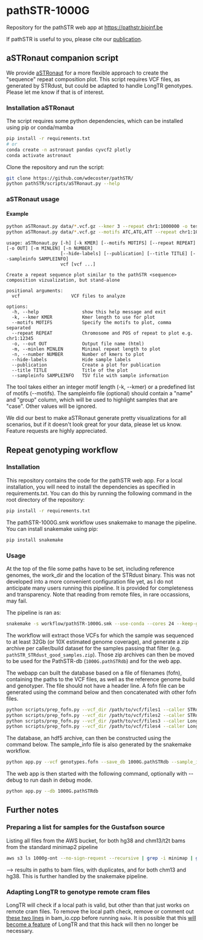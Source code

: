 # pathSTR-1000G

Repository for the pathSTR web app at <https://pathstr.bioinf.be>

If pathSTR is useful to you, please cite our [publication](https://www.medrxiv.org/content/10.1101/2024.03.06.24303700v1).

## aSTRonaut companion script

We provide [aSTRonaut](https://github.com/wdecoster/pathSTR/blob/main/scripts/aSTRonaut.py) for a more flexible approach to create the "sequence" repeat composition plot. This script requires VCF files, as generated by STRdust, but could be adapted to handle LongTR genotypes. Please let me know if that is of interest.

### Installation aSTRonaut

The script requires some python dependencies, which can be installed using pip or conda/mamba

```bash
pip install -r requirements.txt
# or
conda create -n astronaut pandas cyvcf2 plotly
conda activate astronaut
```

Clone the repository and run the script:

```bash
git clone https://github.com/wdecoster/pathSTR/
python pathSTR/scripts/aSTRonaut.py --help
```

### aSTRonaut usage

#### Example

```bash
python aSTRonaut.py data/*.vcf.gz --kmer 3 --repeat chr1:1000000 -o test.html
python aSTRonaut.py data/*.vcf.gz --motifs ATC,ATG,ATT --repeat chr1:1000000 -o test.html
```

```text
usage: aSTRonaut.py [-h] [-k KMER] [--motifs MOTIFS] [--repeat REPEAT] [-o OUT] [-m MINLEN] [-n NUMBER]
                    [--hide-labels] [--publication] [--title TITLE] [--sampleinfo SAMPLEINFO]
                    vcf [vcf ...]

Create a repeat sequence plot similar to the pathSTR <sequence> composition vizualization, but stand-alone

positional arguments:
  vcf                   VCF files to analyze

options:
  -h, --help                show this help message and exit
  -k, --kmer KMER           Kmer length to use for plot
  --motifs MOTIFS           Specify the motifs to plot, comma separated
  --repeat REPEAT           Chromosome and POS of repeat to plot e.g. chr1:12345
  -o, --out OUT             Output file name (html)
  -m, --minlen MINLEN       Minimal repeat length to plot
  -n, --number NUMBER       Number of kmers to plot
  --hide-labels             Hide sample labels
  --publication             Create a plot for publication
  --title TITLE             Title of the plot
  --sampleinfo SAMPLEINFO   TSV file with sample information
```

The tool takes either an integer motif length (-k, --kmer) or a predefined list of motifs (--motifs). The sampleinfo file (optional) should contain a "name" and "group" column, which will be used to highlight samples that are "case". Other values will be ignored.

We did our best to make aSTRonaut generate pretty visualizations for all scenarios, but if it doesn't look great for your data, please let us know. Feature requests are highly appreciated.

## Repeat genotyping workflow

### Installation

This repository contains the code for the pathSTR web app. For a local installation, you will need to install the dependencies as specified in requirements.txt. You can do this by running the following command in the root directory of the repository:

```bash
pip install -r requirements.txt
```

The pathSTR-1000G.smk workflow uses snakemake to manage the pipeline. You can install snakemake using pip:

```bash
pip install snakemake
```

### Usage

At the top of the file some paths have to be set, including reference genomes, the work_dir and the location of the STRdust binary.
This was not developed into a more convenient configuration file yet, as I do not anticipate many users running this pipeline. It is provided for completeness and transparency. Note that reading from remote files, in rare occassions, may fail.

The pipeline is ran as:

```bash
snakemake -s workflow/pathSTR-1000G.smk --use-conda --cores 24 --keep-going --retries 3
```

The workflow will extract those VCFs for which the sample was sequenced to at least 32Gb (or 10X estimated genome coverage), and generate a zip archive per caller/build dataset for the samples passing that filter (e.g. `pathSTR_STRdust_good_samples.zip`). Those zip archives can then be moved to be used for the PathSTR-db (`1000G.pathSTRdb`) and for the web app.

The webapp can built the database based on a file of filenames (fofn), containing the paths to the VCF files, as well as the reference genome build and genotyper. The file should not have a header line. A fofn file can be generated using the command below and then concatenated with other fofn files.

```bash
python scripts/prep_fofn.py --vcf_dir /path/to/vcf/files1 --caller STRdust --build hg38 > genotypes.fofn
python scripts/prep_fofn.py --vcf_dir /path/to/vcf/files2 --caller STRdust --build t2t >> genotypes.fofn
python scripts/prep_fofn.py --vcf_dir /path/to/vcf/files3 --caller LongTR --build hg38 >> genotypes.fofn
python scripts/prep_fofn.py --vcf_dir /path/to/vcf/files4 --caller LongTR --build t2t >> genotypes.fofn
```

The database, an hdf5 archive, can then be constructed using the command below. The sample_info file is also generated by the snakemake workflow.

```bash
python app.py --vcf genotypes.fofn --save_db 1000G.pathSTRdb --sample_info data/pathSTR_samples.tsv --store_only
```

The web app is then started with the following command, optionally with --debug to run dash in debug mode.

```bash
python app.py --db 1000G.pathSTRdb
```

## Further notes

### Preparing a list for samples for the Gustafson source

Listing all files from the AWS bucket, for both hg38 and chm13/t2t bams from the standard minimap2 pipeline

```bash
aws s3 ls 1000g-ont --no-sign-request --recursive | grep -i minimap | grep bam$  | cut -f4 -d' ' > data/list-miller-20240619.txt
```

--> results in paths to bam files, with duplicates, and for both chm13 and hg38. This is further handled by the snakemake pipeline.

### Adapting LongTR to genotype remote cram files

LongTR will check if a local path is valid, but other than that just works on remote cram files.
To remove the local path check, remove or comment out [these two lines](https://github.com/gymrek-lab/LongTR/blob/d9323818eea55cbf55ac72ee7992c6b901a25bdc/src/bam_io.cpp#L70) in bam_io.cpp before running `make`. It is possible that this [will become a feature](https://github.com/gymrek-lab/LongTR/issues/10) of LongTR and that this hack will then no longer be necessary.
